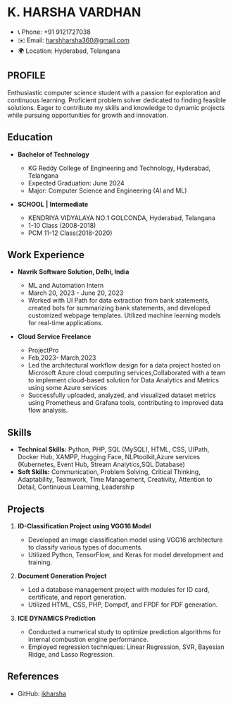 
# K. HARSHA VARDHAN
- 📞 Phone: +91 9121727038
- ✉️ Email: harshharsha360@gmail.com
- 🌍 Location: Hyderabad, Telangana

## PROFILE
Enthusiastic computer science student with a passion for exploration and continuous learning. Proficient problem solver dedicated to finding feasible solutions. Eager to contribute my skills and knowledge to dynamic projects while pursuing opportunities for growth and innovation.

## Education
- **Bachelor of Technology**                                                            
  - KG Reddy College of Engineering and Technology, Hyderabad, Telangana
  - Expected Graduation: June 2024
  - Major: Computer Science and Engineering (AI and ML)
  
- **SCHOOL**     **|** **Intermediate**                                                       
  - KENDRIYA VIDYALAYA NO:1 GOLCONDA, Hyderabad, Telangana
  - 1-10 Class (2008-2018)
  - PCM 11-12 Class(2018-2020)

## Work Experience
- **Navrik Software Solution, Delhi, India**
  - ML and Automation Intern
  - March 20, 2023 - June 20, 2023
  - Worked with UI Path for data extraction from bank statements, created bots for summarizing bank statements, and developed customized webpage templates. Utilized machine learning models for real-time applications.

- **Cloud Service Freelance**
  - ProjectPro
  - Feb,2023- March,2023
  -  Led the architectural workflow design for a data project hosted on Microsoft Azure cloud computing services,Collaborated with a team to implement cloud-based solution for Data Analytics and Metrics using some Azure services
  -   Successfully uploaded, analyzed, and visualized dataset metrics using Prometheus and Grafana tools, contributing to improved data flow analysis.

## Skills
- **Technical Skills:** Python, PHP, SQL (MySQL), HTML, CSS, UIPath, Docker Hub, XAMPP, Hugging Face, NLPtoolkit,Azure services (Kubernetes, Event Hub,
Stream Analytics,SQL Database)
- **Soft Skills:** Communication, Problem Solving, Critical Thinking, Adaptability, Teamwork, Time Management, Creativity, Attention to Detail, Continuous Learning, Leadership

## Projects
1. **ID-Classification Project using VGG16 Model**
   - Developed an image classification model using VGG16 architecture to classify various types of documents.
   - Utilized Python, TensorFlow, and Keras for model development and training.

2. **Document Generation Project**
   - Led a database management project with modules for ID card, certificate, and report generation.
   - Utilized HTML, CSS, PHP, Dompdf, and FPDF for PDF generation.

3. **ICE DYNAMICS Prediction**
   - Conducted a numerical study to optimize prediction algorithms for internal combustion engine performance.
   - Employed regression techniques: Linear Regression, SVR, Bayesian Ridge, and Lasso Regression.

## References
- GitHub: [ikharsha](https://github.com/ikharsha)

